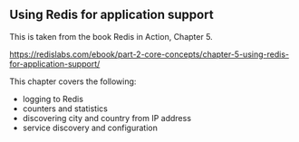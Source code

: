 ## Using Redis for application support

This is taken from the book Redis in Action, Chapter 5.

https://redislabs.com/ebook/part-2-core-concepts/chapter-5-using-redis-for-application-support/

This chapter covers the following:


- logging to Redis
- counters and statistics
- discovering city and country from IP address
- service discovery and configuration